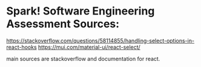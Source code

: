 #  Spark! Software Engineering Assessment Sources:

https://stackoverflow.com/questions/58114855/handling-select-options-in-react-hooks
https://mui.com/material-ui/react-select/

main sources are stackoverflow and documentation for react.
